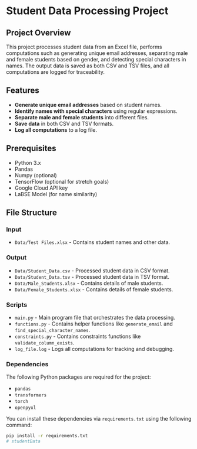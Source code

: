 # Student Data Processing Project

## Project Overview

This project processes student data from an Excel file, performs computations such as generating unique email addresses, separating male and female students based on gender, and detecting special characters in names. The output data is saved as both CSV and TSV files, and all computations are logged for traceability.

## Features

- **Generate unique email addresses** based on student names.
- **Identify names with special characters** using regular expressions.
- **Separate male and female students** into different files.
- **Save data** in both CSV and TSV formats.
- **Log all computations** to a log file.

## Prerequisites
* Python 3.x
* Pandas
* Numpy (optional)
* TensorFlow (optional for stretch goals)
* Google Cloud API key
* LaBSE Model (for name similarity)

## File Structure

### Input
- `Data/Test Files.xlsx` - Contains student names and other data.

### Output
- `Data/Student_Data.csv` - Processed student data in CSV format.
- `Data/Student_Data.tsv` - Processed student data in TSV format.
- `Data/Male_Students.xlsx` - Contains details of male students.
- `Data/Female_Students.xlsx` - Contains details of female students.

### Scripts

- `main.py` - Main program file that orchestrates the data processing.
- `functions.py` - Contains helper functions like `generate_email` and `find_special_character_names`.
- `constraints.py` - Contains constraints functions like `validate_column_exists`.
- `log_file.log` - Logs all computations for tracking and debugging.

### Dependencies

The following Python packages are required for the project:

- `pandas`
- `transformers`
- `torch`
- `openpyxl`

You can install these dependencies via `requirements.txt` using the following command:

```bash
pip install -r requirements.txt
# studentData
